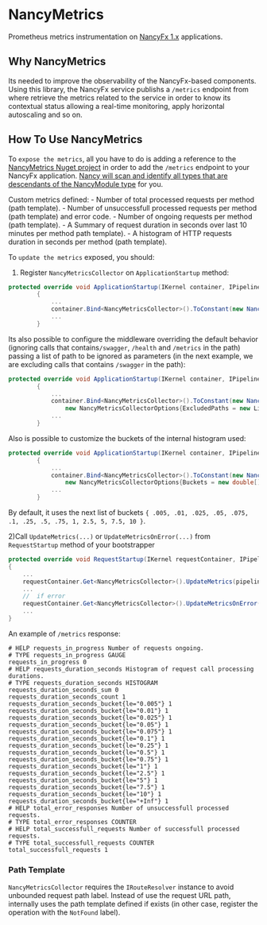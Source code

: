 # NancyMetrics

Prometheus metrics instrumentation on [NancyFx 1.x](http://nancyfx.org/) applications.

## Why NancyMetrics

Its needed to improve the observability of the NancyFx-based components.
Using this library, the NancyFx service publishs a `/metrics` endpoint from where retrieve the metrics related to the service in order to know its contextual status allowing a real-time monitoring, apply horizontal autoscaling and so on.

## How To Use NancyMetrics

To `expose the metrics`, all you have to do is adding a reference to the [NancyMetrics Nuget project](https://www.nuget.org/packages/NancyMetrics) in order to add the `/metrics` endpoint to your NancyFx application. [Nancy will scan and identify all types that are descendants of the NancyModule type](https://github.com/NancyFx/Nancy/wiki/Exploring-the-nancy-module "Modules are globally discovered") for you.

Custom metrics defined:
    - Number of total processed requests per method (path template).
    - Number of unsuccessfull processed requests per method (path template) and error code.
    - Number of ongoing requests per method (path template).
    - A Summary of request duration in seconds over last 10 minutes per method path template).
    - A histogram of HTTP requests duration in seconds per method (path template).

To `update the metrics` exposed, you should:

1) Register `NancyMetricsCollector` on `ApplicationStartup` method:

```csharp
protected override void ApplicationStartup(IKernel container, IPipelines pipelines)
        {
            ...
            container.Bind<NancyMetricsCollector>().ToConstant(new NancyMetricsCollector(container.Get<IRouteResolver>()));
            ...
        }
```

Its also possible to configure the middleware overriding the default behavior (ignoring calls that contains`/swagger`, `/health` and `/metrics` in the path) passing a list of path to be ignored as parameters (in the next example, we are excluding calls that contains `/swagger` in the path):

```csharp
protected override void ApplicationStartup(IKernel container, IPipelines pipelines)
        {
            ...
            container.Bind<NancyMetricsCollector>().ToConstant(new NancyMetricsCollector(container.Get<IRouteResolver>()),
                new NancyMetricsCollectorOptions{ExcludedPaths = new List<string>{"/swagger"}});
            ...
        }
```

Also is possible to customize the buckets of the internal histogram used:

```csharp
protected override void ApplicationStartup(IKernel container, IPipelines pipelines)
        {
            ...
            container.Bind<NancyMetricsCollector>().ToConstant(new NancyMetricsCollector(container.Get<IRouteResolver>()),
                new NancyMetricsCollectorOptions{Buckets = new double[]{ .005, .01, .025, .05, .075, .1, .25, .5, .75, 1, 2.5, 5, 7.5, 10 }});
            ...
        }
```

By default, it uses the next list of buckets `{ .005, .01, .025, .05, .075, .1, .25, .5, .75, 1, 2.5, 5, 7.5, 10 }`.

2)Call `UpdateMetrics(...)` or `UpdateMetricsOnError(...)` from  `RequestStartup` method of your bootstrapper

```csharp
protected override void RequestStartup(IKernel requestContainer, IPipelines pipelines, NancyContext context)
{
    ...
    requestContainer.Get<NancyMetricsCollector>().UpdateMetrics(pipelines, context);
    ...
    //  if error
    requestContainer.Get<NancyMetricsCollector>().UpdateMetricsOnError(pipelines, context);
    ...
}
```

An example of `/metrics` response:

```text
# HELP requests_in_progress Number of requests ongoing.
# TYPE requests_in_progress GAUGE
requests_in_progress 0
# HELP requests_duration_seconds Histogram of request call processing durations.
# TYPE requests_duration_seconds HISTOGRAM
requests_duration_seconds_sum 0
requests_duration_seconds_count 1
requests_duration_seconds_bucket{le="0.005"} 1
requests_duration_seconds_bucket{le="0.01"} 1
requests_duration_seconds_bucket{le="0.025"} 1
requests_duration_seconds_bucket{le="0.05"} 1
requests_duration_seconds_bucket{le="0.075"} 1
requests_duration_seconds_bucket{le="0.1"} 1
requests_duration_seconds_bucket{le="0.25"} 1
requests_duration_seconds_bucket{le="0.5"} 1
requests_duration_seconds_bucket{le="0.75"} 1
requests_duration_seconds_bucket{le="1"} 1
requests_duration_seconds_bucket{le="2.5"} 1
requests_duration_seconds_bucket{le="5"} 1
requests_duration_seconds_bucket{le="7.5"} 1
requests_duration_seconds_bucket{le="10"} 1
requests_duration_seconds_bucket{le="+Inf"} 1
# HELP total_error_responses Number of unsuccessfull processed requests.
# TYPE total_error_responses COUNTER
# HELP total_successfull_requests Number of successfull processed requests.
# TYPE total_successfull_requests COUNTER
total_successfull_requests 1
```

### Path Template

`NancyMetricsCollector` requires the `IRouteResolver` instance to avoid unbounded request path label.
Instead of use the request URL path, internally uses the path template defined if exists (in other case, register the operation with the `NotFound` label).
